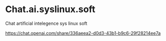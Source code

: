 # Chat.ai.syslinux.soft
Chat artificial intelegence sys linux soft

https://chat.openai.com/share/336aeea2-d0d3-43b1-b9c6-29f28214ee7a





